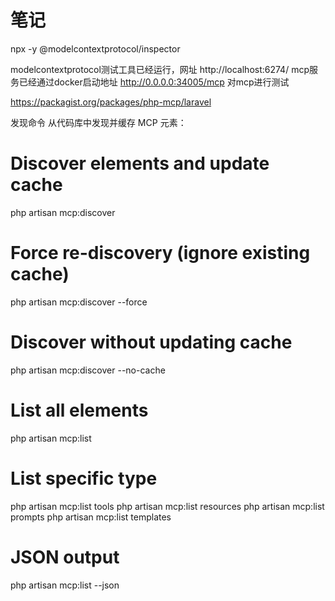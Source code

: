 # 笔记


npx -y @modelcontextprotocol/inspector

modelcontextprotocol测试工具已经运行，网址 http://localhost:6274/ 
mcp服务已经通过docker启动地址 http://0.0.0.0:34005/mcp 
对mcp进行测试 

https://packagist.org/packages/php-mcp/laravel


发现命令
从代码库中发现并缓存 MCP 元素：

# Discover elements and update cache
php artisan mcp:discover

# Force re-discovery (ignore existing cache)
php artisan mcp:discover --force

# Discover without updating cache
php artisan mcp:discover --no-cache

# List all elements
php artisan mcp:list

# List specific type
php artisan mcp:list tools
php artisan mcp:list resources
php artisan mcp:list prompts
php artisan mcp:list templates

# JSON output
php artisan mcp:list --json